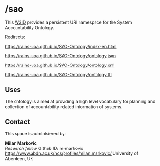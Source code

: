 

# /sao
This [W3ID](https://w3id.org) provides a persistent URI namespace for the System Accountability Ontology.

Redirects: 

https://rains-uoa.github.io/SAO-Ontology/index-en.html

https://rains-uoa.github.io/SAO-Ontology/ontology.json

https://rains-uoa.github.io/SAO-Ontology/ontology.xml

https://rains-uoa.github.io/SAO-Ontology/ontology.ttl

## Uses
The ontology is aimed at providing a high level vocabulary for planning and collection of accountability related information of systems.  

## Contact
This space is administered by:  

**Milan Markovic**  
*Research fellow* 
GIthub ID: m-markovic
https://www.abdn.ac.uk/ncs/profiles/milan.markovic/
University of Aberdeen, UK 

